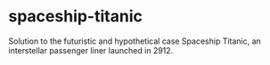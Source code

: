 # spaceship-titanic
Solution to the futuristic and hypothetical case Spaceship Titanic, an interstellar passenger liner launched in 2912. 
